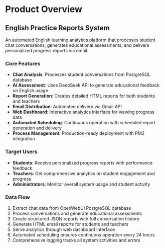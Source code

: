 # Product Overview

## English Practice Reports System

An automated English learning analytics platform that processes student chat conversations, generates educational assessments, and delivers personalized progress reports via email.

### Core Features
- **Chat Analysis**: Processes student conversations from PostgreSQL database
- **AI Assessment**: Uses DeepSeek API to generate educational feedback on English usage
- **Report Generation**: Creates detailed HTML reports for both students and teachers
- **Email Distribution**: Automated delivery via Gmail API
- **Web Dashboard**: Interactive analytics interface for viewing progress data
- **Automated Scheduling**: Continuous operation with scheduled report generation and delivery
- **Process Management**: Production-ready deployment with PM2 integration

### Target Users
- **Students**: Receive personalized progress reports with performance feedback
- **Teachers**: Get comprehensive analytics on student engagement and progress
- **Administrators**: Monitor overall system usage and student activity

### Data Flow
1. Extract chat data from OpenWebUI PostgreSQL database
2. Process conversations and generate educational assessments
3. Create structured JSON reports with full conversation history
4. Generate HTML email reports for students and teachers
5. Serve analytics through web dashboard interface
6. Automated scheduling ensures continuous operation every 24 hours
7. Comprehensive logging tracks all system activities and errors